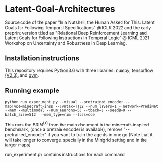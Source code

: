 # Latent-Goal-Architectures

Source code of the paper  "In a Nutshell, the Human Asked for This: Latent Goals for Following Temporal Specifications" @ ICLR 2022 and the early preprint version titled as "Relational Deep Reinforcement Learning and Latent Goals for Following Instructions in Temporal Logic" @ ICML 2021 Workshop on Uncertainty and Robustness in Deep Learning.

## Installation instructions

This repository requires [Python3.6](https://www.python.org/) with three libraries: [numpy](http://www.numpy.org/), [tensorflow (V2.3)](https://www.tensorflow.org/), and [gym](https://gym.openai.com/). 

## Running example

    python run_experiment.py --visual --pretrained_encoder --mapType=minecraft-insp --syntax=TTL2 --num_layers=1 --network=PrediNet --mem --multimodal --num_neurons=50 --tback=1 --seedB=0 --batch_size=512  --mem_type=rim --loss=cce

This runs the BRIM$^{LG}$ from the main document in the minecraft-inspired benchmark, (once a pretrain encoder is available), remove "--pretrained_encoder" if you want to train the agents in one go (Note that it will take longer to converge, specially in the Minigrid setting and in the larger maps)

run_experiment.py contains instructions for each command


